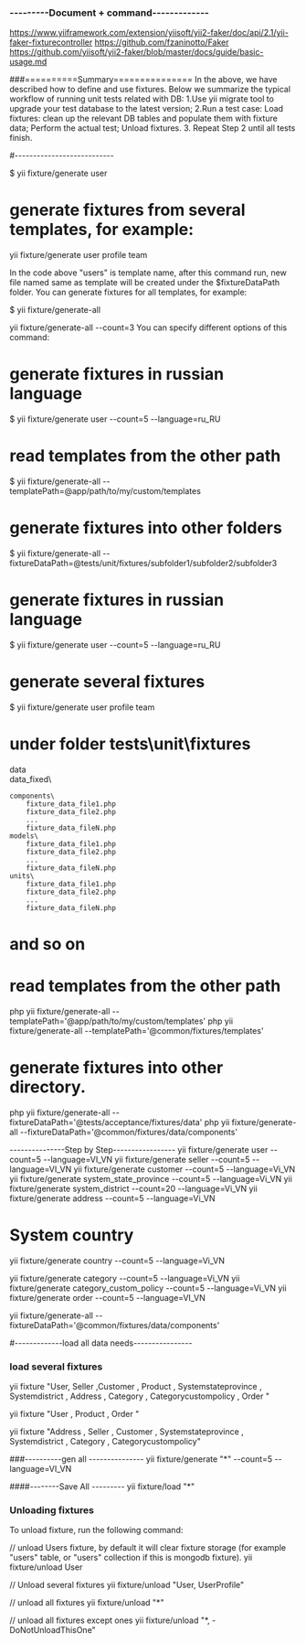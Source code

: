 ### ---------Document + command-------------
https://www.yiiframework.com/extension/yiisoft/yii2-faker/doc/api/2.1/yii-faker-fixturecontroller
https://github.com/fzaninotto/Faker
https://github.com/yiisoft/yii2-faker/blob/master/docs/guide/basic-usage.md

###==========Summary===============
In the above, we have described how to define and use fixtures. Below we summarize the typical workflow of running unit tests related with DB:
1.Use yii migrate tool to upgrade your test database to the latest version;
2.Run a test case:
    Load fixtures: clean up the relevant DB tables and populate them with fixture data;
    Perform the actual test;
    Unload fixtures.
3. Repeat Step 2 until all tests finish.


#---------------------------


$ yii fixture/generate user

# generate fixtures from several templates, for example:
yii fixture/generate user profile team

In the code above "users" is template name, after this command run, new file named same as template will be created under the $fixtureDataPath folder. You can generate fixtures for all templates, for example:

$ yii fixture/generate-all

yii fixture/generate-all --count=3
You can specify different options of this command:

# generate fixtures in russian language
$ yii fixture/generate user --count=5 --language=ru_RU

# read templates from the other path
$ yii fixture/generate-all --templatePath=@app/path/to/my/custom/templates

# generate fixtures into other folders
$ yii fixture/generate-all --fixtureDataPath=@tests/unit/fixtures/subfolder1/subfolder2/subfolder3

# generate fixtures in russian language
$ yii fixture/generate user --count=5 --language=ru_RU

# generate several fixtures
$ yii fixture/generate user profile team

# under folder tests\unit\fixtures

data\
    data_fixed\
       
    components\
        fixture_data_file1.php
        fixture_data_file2.php
        ...
        fixture_data_fileN.php
    models\
        fixture_data_file1.php
        fixture_data_file2.php
        ...
        fixture_data_fileN.php
    units\
        fixture_data_file1.php
        fixture_data_file2.php
        ...
        fixture_data_fileN.php 
            
# and so on

# read templates from the other path
php yii fixture/generate-all --templatePath='@app/path/to/my/custom/templates'
php yii fixture/generate-all --templatePath='@common/fixtures/templates'

# generate fixtures into other directory.
php yii fixture/generate-all --fixtureDataPath='@tests/acceptance/fixtures/data'
php yii fixture/generate-all --fixtureDataPath='@common/fixtures/data/components'

---------------Step by Step-----------------
yii fixture/generate user --count=5 --language=VI_VN
yii fixture/generate seller --count=5 --language=VI_VN
yii fixture/generate customer  --count=5 --language=Vi_VN
yii fixture/generate system_state_province --count=5 --language=Vi_VN
yii fixture/generate system_district  --count=20 --language=Vi_VN
yii fixture/generate address  --count=5 --language=Vi_VN

# System country
yii fixture/generate country  --count=5 --language=Vi_VN

yii fixture/generate category  --count=5 --language=Vi_VN
yii fixture/generate category_custom_policy  --count=5 --language=Vi_VN
yii fixture/generate order --count=5 --language=VI_VN


yii fixture/generate-all --fixtureDataPath='@common/fixtures/data/components'

#-------------load all data needs----------------
###  load several fixtures
yii fixture "User, Seller ,Customer , Product , Systemstateprovince , Systemdistrict , Address , Category , Categorycustompolicy , Order "

yii fixture "User , Product , Order "

yii fixture "Address , Seller , Customer , Systemstateprovince , Systemdistrict , Category , Categorycustompolicy"

###----------gen all ---------------
yii fixture/generate "*"  --count=5 --language=VI_VN

####--------Save All ---------
yii fixture/load "*"


### Unloading fixtures
To unload fixture, run the following command:

// unload Users fixture, by default it will clear fixture storage (for example "users" table, or "users" collection if this is mongodb fixture).
yii fixture/unload User

// Unload several fixtures
yii fixture/unload "User, UserProfile"

// unload all fixtures
yii fixture/unload "*"

// unload all fixtures except ones
yii fixture/unload "*, -DoNotUnloadThisOne"



 

